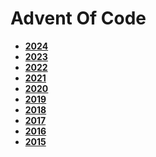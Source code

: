 # Advent Of Code

* __[2024](/tree/2024)__
* __[2023](/tree/2023)__
* __[2022](/tree/2022)__
* __[2021](/tree/2021)__
* __[2020](/tree/2020)__
* __[2019](/tree/2019)__
* __[2018](/tree/2018)__
* __[2017](/tree/2017)__
* __[2016](/tree/2016)__
* __[2015](/tree/2015)__
